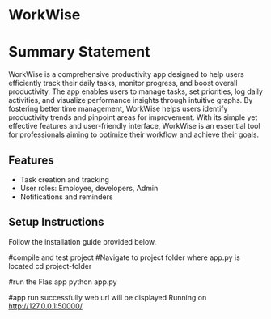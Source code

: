 # WorkWise

# Summary Statement

WorkWise is a comprehensive productivity app designed to help users efficiently track their daily tasks, monitor progress, and boost overall productivity. The app enables users to manage tasks, set priorities, log daily activities, and visualize performance insights through intuitive graphs. By fostering better time management, WorkWise helps users identify productivity trends and pinpoint areas for improvement. With its simple yet effective features and user-friendly interface, WorkWise is an essential tool for professionals aiming to optimize their workflow and achieve their goals.

## Features
- Task creation and tracking
- User roles: Employee, developers, Admin
- Notifications and reminders

## Setup Instructions
Follow the installation guide provided below.

#compile and test project
#Navigate to project folder where app.py is located
cd project-folder

#run the Flas app
python app.py

#app run successfully web url will be displayed
Running on http://127.0.0.1:50000/


